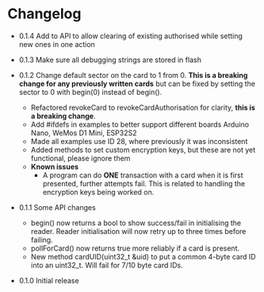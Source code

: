 # Changelog



- 0.1.4 Add to API to allow clearing of existing authorised while setting new ones in one action
  
- 0.1.3 Make sure all debugging strings are stored in flash
  
- 0.1.2 Change default sector on the card to 1 from 0. **This is a breaking change for any previously written cards** but can be fixed by setting the sector to 0 with begin(0) instead of begin().
  - Refactored revokeCard to revokeCardAuthorisation for clarity, **this is a breaking change**.
  - Add #ifdefs in examples to better support different boards Arduino Nano, WeMos D1 Mini, ESP32S2
  - Made all examples use ID 28, where previously it was inconsistent
  - Added methods to set custom encryption keys, but these are not yet functional, please ignore them
  - **Known issues**
    - A program can do **ONE** transaction with a card when it is first presented, further attempts fail. This is related to handling the encryption keys being worked on.

- 0.1.1 Some API changes
  - begin() now returns a bool to show success/fail in initialising the reader. Reader initialisation will now retry up to three times before failing. 
  - pollForCard() now returns true more reliably if a card is present.
  - New method cardUID(uint32_t &uid) to put a common 4-byte card ID into an uint32_t. Will fail for 7/10 byte card IDs.
- 0.1.0 Initial release